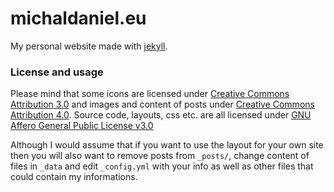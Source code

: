 # michaldaniel.eu
My personal website made with [jekyll](http://jekyllrb.com).

### License and usage

Please mind that some icons are licensed under [Creative Commons Attribution 3.0](https://creativecommons.org/licenses/by/3.0/) and images and content of posts under [Creative Commons Attribution 4.0](https://creativecommons.org/licenses/by/4.0/). Source code, layouts, css etc. are all licensed under [GNU Affero General Public License v3.0](https://raw.githubusercontent.com/michaldaniel/michaldaniel.eu/master/LICENSE)

Although I would assume that if you want to use the layout for your own site then you will also want to remove posts from `_posts/`, change content of files in `_data` and edit `_config.yml` with your info as well as other files that could contain my informations.
